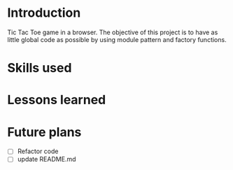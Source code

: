 # Introduction
Tic Tac Toe game in a browser. The objective of this project is to have as little global code as possible by using module pattern and factory functions.

# Skills used

# Lessons learned

# Future plans
- [ ] Refactor code
- [ ] update README.md
